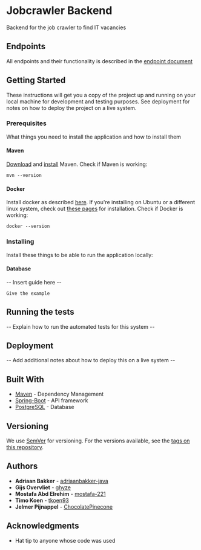 # Jobcrawler Backend
Backend for the job crawler to find IT vacancies 

## Endpoints
All endpoints and their functionality is described in the [endpoint document](docs/ENDPOINTS.md)

## Getting Started

These instructions will get you a copy of the project up and running on your local machine for development and testing purposes. See deployment for notes on how to deploy the project on a live system.

### Prerequisites

What things you need to install the application and how to install them

#### Maven
[Download](https://maven.apache.org/download.cgi) and [install](https://maven.apache.org/install.html) Maven.
Check if Maven is working:
```
mvn --version
```

#### Docker
Install docker as described [here](https://docs.docker.com/install/). If you're installing on Ubuntu or a different linux system, check out [these pages](https://docs.docker.com/install/linux/docker-ce/ubuntu/) for installation.
Check if Docker is working:
```
docker --version
```

### Installing

Install these things to be able to run the application locally:

#### Database
-- Insert guide here --

```
Give the example
```

## Running the tests

-- Explain how to run the automated tests for this system --

## Deployment

-- Add additional notes about how to deploy this on a live system --

## Built With

* [Maven](https://maven.apache.org/) - Dependency Management
* [Spring-Boot](https://spring.io/projects/spring-boot) - API framework
* [PostgreSQL](https://www.postgresql.org/) - Database

## Versioning

We use [SemVer](http://semver.org/) for versioning. For the versions available, see the [tags on this repository](https://github.com/mostafa-221/jobcrawler-backend/tags). 

## Authors

* **Adriaan Bakker** - [adriaanbakker-java](https://github.com/adriaanbakker-java)
* **Gijs Overvliet** - [ghyze](https://github.com/ghyze)
* **Mostafa Abd Elrehim** - [mostafa-221](https://github.com/mostafa-221)
* **Timo Koen** - [tkoen93](https://github.com/tkoen93)
* **Jelmer Pijnappel** - [ChocolatePinecone](https://github.com/ChocolatePinecone)

## Acknowledgments

* Hat tip to anyone whose code was used
